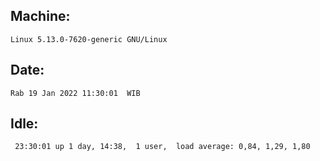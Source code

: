 ## Machine:
```
Linux 5.13.0-7620-generic GNU/Linux
```
## Date:
```
Rab 19 Jan 2022 11:30:01  WIB
```
## Idle:
```
 23:30:01 up 1 day, 14:38,  1 user,  load average: 0,84, 1,29, 1,80
```

